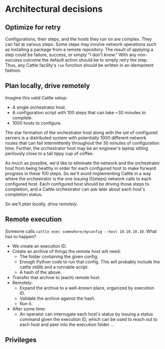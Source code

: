 # Architectural decisions

## Optimize for retry

Configurations, their steps, and the hosts they run on are complex. They can
fail at various steps. Some steps may involve network operations such as
installing a package from a remote repository. The result of applying a step
could be failure, success, or simply "I don't know." With any non-success
outcome the default action should be to simply retry the step. Thus, any Cattle
facility's `run` function should be written in an idempotent fashion.

## Plan locally, drive remotely

Imagine this valid Cattle setup:
* A single orchestrator host.
* A configuration script with 100 steps that can take ~30 minutes to complete.
* 1000 hosts to configure.

The star formation of the orchestrator host along with the set of configured
servers is a distributed system with potentially 1000 different network routes
that can fail intermittently throughout the 30 minutes of configuration time.
Further, the orchestrator host may be an engineer's laptop sitting perilously
close to a tall tippy cup of coffee.

As much as possible, we'd like to eliminate the network and the orchestrator
host from being healthy in order for each configured host to make forward
progress in these 100 steps. So we'll avoid implementing Cattle in a way where
the orchestrator is the one issuing O(steps) network calls to each configured
host. Each configured host should be driving those steps to completion, and a
Cattle orchestrator can ask later about each host's completion status.

So we'll *plan locally, drive remotely*.


## Remote execution

Someone calls `cattle exec somewhere/myconfig --host 10.10.10.10`. What has to happen?

* We create an execution ID.
* Create an archive of things the remote host will need:
    * The folder containing the given config.
    * Enough Python code to run that config. This will probably include the cattle stdlib and a runnable script.
    * A hash of the above.
* Transfer that archive to (each) remote host.
* Remotely:
    * Expand the archive to a well-known place, organized by execution ID.
    * Validate the archive against the hash.
    * Run it.
* After some time:
    * An operator can interrogate each host's status by issuing a status command given the execution ID, which can be used to reach out to each host and peer into the execution folder ...




## Privileges


